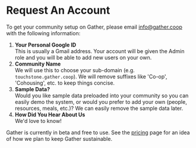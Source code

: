 # Request An Account

To get your community setup on Gather, please email [info@gather.coop](mailto:info@gather.coop) with the following information:

1. **Your Personal Google ID**<br/>This is usually a Gmail address. Your account will be given the Admin role and you will be able to add new users on your own.
2. **Community Name**<br/>We will use this to choose your sub-domain (e.g. `touchstone.gather.coop`). We will remove suffixes like 'Co-op', 'Cohousing', etc. to keep things concise.
3. **Sample Data?**<br/>Would you like sample data preloaded into your community so you can easily demo the system, or would you prefer to add your own (people, resources, meals, etc.)? We can easily remove the sample data later.
4. **How Did You Hear About Us**<br/>We'd love to know!

Gather is currently in beta and free to use. See the [pricing](/pricing) page for an idea of how we plan to keep Gather sustainable.

